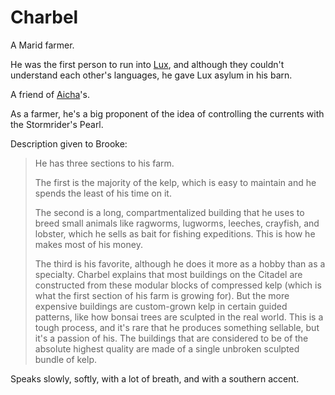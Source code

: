 # Charbel

A Marid farmer.

He was the first person to run into [Lux](../PCs/Lux.md), and although they couldn't understand each other's languages, he gave Lux asylum in his barn.

A friend of [Aicha](./Laminites/Aicha.md)'s.

As a farmer, he's a big proponent of the idea of controlling the currents with the Stormrider's Pearl.

Description given to Brooke:

> He has three sections to his farm.
>
> The first is the majority of the kelp, which is easy to maintain and he spends the least of his time on it.
>
> The second is a long, compartmentalized building that he uses to breed small animals like ragworms, lugworms, leeches, crayfish, and lobster, which he sells as bait for fishing expeditions.  This is how he makes most of his money.
>
> The third is his favorite, although he does it more as a hobby than as a specialty.  Charbel explains that most buildings on the Citadel are constructed from these modular blocks of compressed kelp (which is what the first section of his farm is growing for).  But the more expensive buildings are custom-grown kelp in certain guided patterns, like how bonsai trees are sculpted in the real world.  This is a tough process, and it's rare that he produces something sellable, but it's a passion of his.  The buildings that are considered to be of the absolute highest quality are made of a single unbroken sculpted bundle of kelp.

Speaks slowly, softly, with a lot of breath, and with a southern accent.
